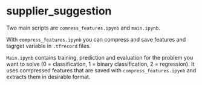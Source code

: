 # supplier_suggestion

Two main scripts are `comress_features.ipynb` and `main.ipynb`.

With `compress_features.ipynb` you can compress and save features and tagrget variable in `.tfrecord` files.

`Main.ipynb` contains training, prediction and evaluation for the problem you want to solve 
(0 = classification, 1 = binary classification, 2 = regression).
It uses compressed features that are saved with `compress_features.ipynb` and extracts them in desirable format.
